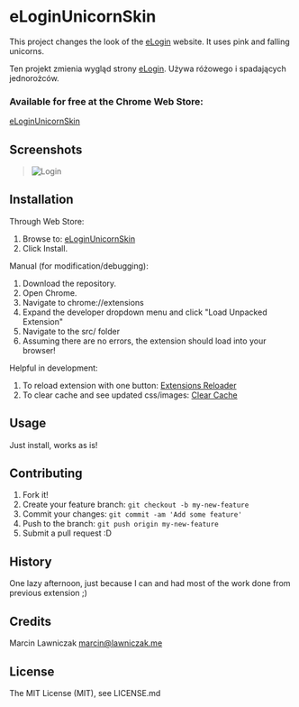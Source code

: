 # eLoginUnicornSkin

This project changes the look of the [eLogin](https://elogin.put.poznan.pl) website.
It uses pink and falling unicorns.

Ten projekt zmienia wygląd strony [eLogin](https://elogin.put.poznan.pl).
Używa różowego i spadających jednorożców.

### Available for free at the Chrome Web Store:

[eLoginUnicornSkin](https://chrome.google.com/webstore/detail/eloginunicornskin/igaipgaddffmmljoiklagiefjhomblfo)

## Screenshots

> ![Login](https://lh3.googleusercontent.com/7CMKm7-4vQvmmXKJnLO9pKwJ5DHRqriva5jO4ORlKWFkmR7IIhndPvfQZHTso4ayOwSXioiz=s640-h400-e365-rw)

## Installation

Through Web Store:

1. Browse to: [eLoginUnicornSkin](https://chrome.google.com/webstore/detail/eloginunicornskin/igaipgaddffmmljoiklagiefjhomblfo)
2. Click Install.

Manual (for modification/debugging):

1. Download the repository.
2. Open Chrome.
3. Navigate to chrome://extensions
4. Expand the developer dropdown menu and click "Load Unpacked Extension"
5. Navigate to the src/ folder
6. Assuming there are no errors, the extension should load into your browser!

Helpful in development:

1. To reload extension with one button:
[Extensions Reloader](https://chrome.google.com/webstore/detail/extensions-reloader/fimgfedafeadlieiabdeeaodndnlbhid?utm_source=chrome-app-launcher-info-dialog)
2. To clear cache and see updated css/images:
[Clear Cache](https://chrome.google.com/webstore/detail/clear-cache/cppjkneekbjaeellbfkmgnhonkkjfpdn?utm_source=chrome-app-launcher-info-dialog)

## Usage

Just install, works as is!

## Contributing

1. Fork it!
2. Create your feature branch: `git checkout -b my-new-feature`
3. Commit your changes: `git commit -am 'Add some feature'`
4. Push to the branch: `git push origin my-new-feature`
5. Submit a pull request :D

## History

One lazy afternoon, just because I can and had most of the work done from previous extension ;)

## Credits

Marcin Lawniczak <marcin@lawniczak.me>

## License

The MIT License (MIT), see LICENSE.md